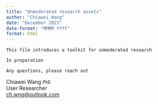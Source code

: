 ```yaml
---
title: "Unmoderated research assets"
author: "Chiawei Wang"
date: "December 2023"
date-format: "MMMM YYYY"
format: html
---
```


`This file introduces a toolkit for unmoderated research`

`In preparation`

`Any questions, please reach out`

Chiawei Wang `PhD`\
User Researcher\
[ch.wng\@outlook.com](mailto:ch.wng@outlook.com)
